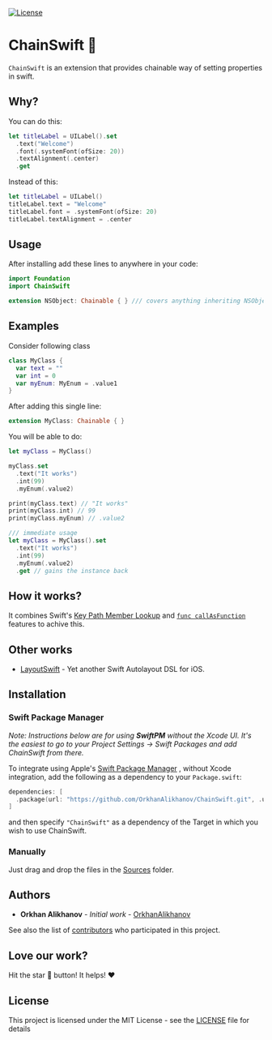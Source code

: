 [![License](https://img.shields.io/github/license/OrkhanAlikhanov/ChainSwift.svg)](https://github.com/OrkhanAlikhanov/ChainSwift/blob/master/LICENSE)

# ChainSwift 🔗
`ChainSwift` is an extension that provides chainable way of setting properties in swift.

## Why?
You can do this:
```swift
let titleLabel = UILabel().set
  .text("Welcome")
  .font(.systemFont(ofSize: 20))
  .textAlignment(.center)
  .get
```
Instead of this:
```swift
let titleLabel = UILabel()
titleLabel.text = "Welcome"
titleLabel.font = .systemFont(ofSize: 20)
titleLabel.textAlignment = .center
```

## Usage
After installing add these lines to anywhere in your code:

```swift
import Foundation
import ChainSwift

extension NSObject: Chainable { } /// covers anything inheriting NSObject like UIView
```

## Examples
Consider following class
```swift
class MyClass {
  var text = ""
  var int = 0
  var myEnum: MyEnum = .value1
}
```

After adding this single line: 
```swift
extension MyClass: Chainable { }
```

You will be able to do:
```swift
let myClass = MyClass()

myClass.set
  .text("It works")
  .int(99)
  .myEnum(.value2)

print(myClass.text) // "It works"
print(myClass.int) // 99
print(myClass.myEnum) // .value2

/// immediate usage
let myClass = MyClass().set
  .text("It works")
  .int(99)
  .myEnum(.value2)
  .get // gains the instance back
```

## How it works?
It combines Swift's [Key Path Member Lookup](https://github.com/apple/swift-evolution/blob/main/proposals/0252-keypath-dynamic-member-lookup.md) and [`func callAsFunction`](https://github.com/apple/swift-evolution/blob/main/proposals/0253-callable.md) features to achive this. 

## Other works
- [LayoutSwift](https://github.com/OrkhanAlikhanov/LayoutSwift) - Yet another Swift Autolayout DSL for iOS.

## Installation

### Swift Package Manager

_Note: Instructions below are for using **SwiftPM** without the Xcode UI. It's the easiest to go to your Project Settings -> Swift Packages and add ChainSwift from there._

To integrate using Apple's [Swift Package Manager](https://swift.org/package-manager/) , without Xcode integration, add the following as a dependency to your `Package.swift`:

```swift
dependencies: [
  .package(url: "https://github.com/OrkhanAlikhanov/ChainSwift.git", .upToNextMajor(from: "1.0.1"))
]
```
and then specify `"ChainSwift"` as a dependency of the Target in which you wish to use ChainSwift.

### Manually
Just drag and drop the files in the [Sources](https://github.com/OrkhanAlikhanov/ChainSwift/blob/master/Sources) folder.

## Authors
* **Orkhan Alikhanov** - *Initial work* - [OrkhanAlikhanov](https://github.com/OrkhanAlikhanov)

See also the list of [contributors](https://github.com/OrkhanAlikhanov/ChainSwift/contributors) who participated in this project.

## Love our work?
Hit the star 🌟 button! It helps! ❤️

## License

This project is licensed under the MIT License - see the [LICENSE](https://github.com/OrkhanAlikhanov/ChainSwift/blob/master/LICENSE) file for details
